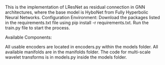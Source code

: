 This is the implementation of LResNet as residual connection in GNN architectures, where the base model is HyboNet from Fully Hyperbolic Neural Networks.
Configuration Environment:
Download the packages listed in the requirements.txt file using pip install -r requirements.txt.
Run the train.py file to start the process.

Available Components:

All usable encoders are located in encoders.py within the models folder.
All available manifolds are in the manifolds folder.
The code for multi-scale wavelet transforms is in models.py inside the models folder.
